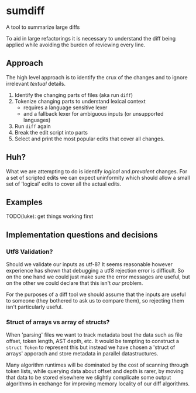 # sumdiff
A tool to summarize large diffs

To aid in large refactorings it is necessary to understand the diff being applied while avoiding the burden of reviewing every line.

## Approach

The high level approach is to identify the crux of the changes and to ignore irrelevant _textual_ details.

1. Identify the changing parts of files (aka run `diff`)
1. Tokenize changing parts to understand lexical context
   - requires a language sensitive lexer
   - and a fallback lexer for ambiguous inputs (or unsupported languages)
1. Run `diff` again
1. Break the edit script into parts
1. Select and print the most popular edits that cover all changes.


## Huh?

What we are attempting to do is identify _logical_ and _prevalent_ changes.  For a set of scripted edits we can expect uninformity which should allow a small set of 'logical' edits to cover all the actual edits.

## Examples

TODO(luke): get things working first

## Implementation questions and decisions

### Utf8 Validation?

Should we validate our inputs as utf-8?  It seems reasonable however experience has shown that debugging a utf8 rejection error is difficult.  So on the one hand we could just make sure the error messages are useful, but on the other we could declare that this isn't _our_ problem.

For the purposes of a diff tool we should assume that the inputs are useful to someone (they bothered to ask us to compare them), so rejecting them isn't particularly useful.

### Struct of arrays vs array of structs?

When 'parsing' files we want to track metadata bout the data such as file offset, token length, AST depth, etc.  It would be tempting to construct a `struct Token` to represent this but instead we have chosen a 'struct of arrays' apporach and store metadata in parallel datastructures.

Many algorithm runtimes will be dominated by the cost of scanning through token lists, while querying data about offset and depth is rarer, by moving that data to be stored elsewhere we slightly complicate some output algorithms in exchange for improving memory locality of our diff algorithms.